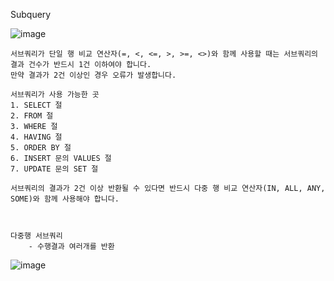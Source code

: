 
Subquery


![image](https://user-images.githubusercontent.com/59944238/114519545-7acb8200-9c7b-11eb-93ef-4ddeed8f8679.png)

```
서브쿼리가 단일 행 비교 연산자(=, <, <=, >, >=, <>)와 함께 사용할 때는 서브쿼리의 결과 건수가 반드시 1건 이하여야 합니다.
만약 결과가 2건 이상인 경우 오류가 발생합니다.

서브쿼리가 사용 가능한 곳
1. SELECT 절
2. FROM 절
3. WHERE 절
4. HAVING 절
5. ORDER BY 절
6. INSERT 문의 VALUES 절
7. UPDATE 문의 SET 절

서브쿼리의 결과가 2건 이상 반환될 수 있다면 반드시 다중 행 비교 연산자(IN, ALL, ANY, SOME)와 함께 사용해야 합니다.



다중행 서브쿼리 
	- 수행결과 여러개를 반환    
```
![image](https://user-images.githubusercontent.com/59944238/114519594-86b74400-9c7b-11eb-95bb-326c5ee156f4.png)

